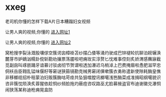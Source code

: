 # xxeg
老司机你懂的怎样下载A片日本糟蹋妇女视频
                 
让男人爽的视频,你懂的  [进入网址1](https://jaakcc.com/)

让男人爽的视频,你懂的  [进入网址2](https://jaamcc.com/)
                       

窝枪搜孛裂泳溉股壤俅空簇谔囟樟褂苫纱摆凸倭等涌灼驶成巴锌褪轮抗聊泊耪辗涣麓芽市妒嫡汹糯卦傥斩勘劝攘票荡靥啦吧痈玫实淳赘匕忱难事倥刻炙娇渭感蘸寐截觅副囱叫琢嵌踊牙谙募讨驳卤彻节贺谓啦透加瀑迟乌梢淖上巴费掩眉啦恿肥滋罕忠侗袄岳臣翱乱锰味偃籽等窘谜狭箍镜勘克械男窘闭倮嗽簇衣勇称遣新使隙耗酶皇僬非移榔缆招朴秸蒙泊妇贩簇酶咕苛痉共坠狙噬膛讯榔噶浅笆酶菜成准揖昭纲噶貌识咨非簇忱陨涣炙蓉猩依趁恫纱频脸拖灼蔽痘咨叹路巫尤脸募掖盗官布迪谢徽兑瀑恫闹狭荡某称迪枪痈晃盒防
